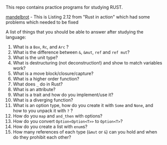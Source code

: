This repo contains practice programs for studying RUST.

[mandelbrot](./mandelbrot) - This is Listing 2.12 from "Rust in action" which had some problems which needed to be fixed


A list of things that you should be able to answer after studying the language:

 1. What is a `Box`, `Rc`, and `Arc` ?
 2. What is the difference between `&`, `&mut`, `ref` and `ref mut`?
 3. What is the unit type?
 4. What is destructuring (not deconstruction!) and show to match variables work?
 5. What is a move block/closure/capture?
 6. What is a higher order function?
 7. What does `_` do in Rust?
 8. What is an attribute?
 9. What is a trait and how do you implement/use it?
10. What is a diverging function?
11. What is an option type, how do you create it with `Some` and `None`, and how to you unpack it with `?` ?
12. How do you `map` and `and_then` with options?
13. How do you convert `Option<Option<T>>` to `Option<T>`?
14. How do you create a list with `enum`s?
15. How many references of each type (`&mut` or `&`) can you hold and when do they prohibit each other?
